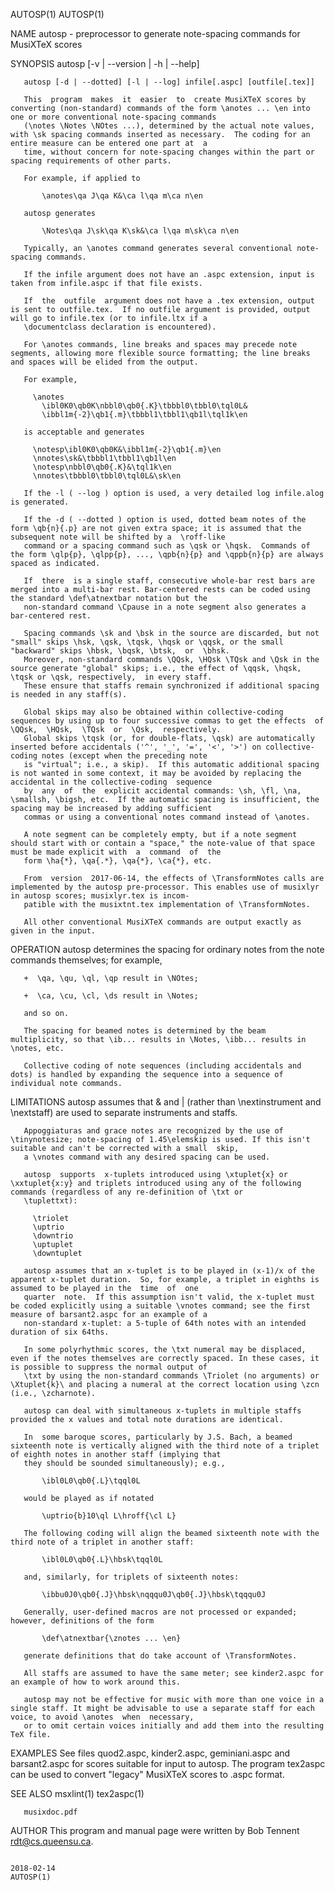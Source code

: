 AUTOSP(1)                                                                                                                                                                       AUTOSP(1)

NAME
       autosp - preprocessor to generate note-spacing commands for MusiXTeX scores

SYNOPSIS
       autosp [-v | --version | -h | --help]

       autosp [-d | --dotted] [-l | --log] infile[.aspc] [outfile[.tex]]

       This  program  makes  it  easier  to  create MusiXTeX scores by converting (non-standard) commands of the form \anotes ... \en into one or more conventional note-spacing commands
       (\notes \Notes \NOtes ...), determined by the actual note values, with \sk spacing commands inserted as necessary.  The coding for an entire measure can be entered one part at  a
       time, without concern for note-spacing changes within the part or spacing requirements of other parts.

       For example, if applied to

           \anotes\qa J\qa K&\ca l\qa m\ca n\en

       autosp generates

           \Notes\qa J\sk\qa K\sk&\ca l\qa m\sk\ca n\en

       Typically, an \anotes command generates several conventional note-spacing commands.

       If the infile argument does not have an .aspc extension, input is taken from infile.aspc if that file exists.

       If  the  outfile  argument does not have a .tex extension, output is sent to outfile.tex.  If no outfile argument is provided, output will go to infile.tex (or to infile.ltx if a
       \documentclass declaration is encountered).

       For \anotes commands, line breaks and spaces may precede note segments, allowing more flexible source formatting; the line breaks and spaces will be elided from the output.

       For example,

         \anotes
           \ibl0K0\qb0K\nbbl0\qb0{.K}\tbbbl0\tbbl0\tql0L&
           \ibbl1m{-2}\qb1{.m}\tbbbl1\tbbl1\qb1l\tql1k\en

       is acceptable and generates

         \notesp\ibl0K0\qb0K&\ibbl1m{-2}\qb1{.m}\en
         \nnotes\sk&\tbbbl1\tbbl1\qb1l\en
         \notesp\nbbl0\qb0{.K}&\tql1k\en
         \nnotes\tbbbl0\tbbl0\tql0L&\sk\en

       If the -l ( --log ) option is used, a very detailed log infile.alog is generated.

       If the -d ( --dotted ) option is used, dotted beam notes of the form \qb{n}{.p} are not given extra space; it is assumed that the subsequent note will be shifted by a  \roff-like
       command or a spacing command such as \qsk or \hqsk.  Commands of the form \qlp{p}, \qlpp{p}, ..., \qpb{n}{p} and \qppb{n}{p} are always spaced as indicated.

       If  there  is a single staff, consecutive whole-bar rest bars are merged into a multi-bar rest. Bar-centered rests can be coded using the standard \def\atnextbar notation but the
       non-standard command \Cpause in a note segment also generates a bar-centered rest.

       Spacing commands \sk and \bsk in the source are discarded, but not "small" skips \hsk, \qsk, \tqsk, \hqsk or \qqsk, or the small "backward" skips \hbsk, \bqsk, \btsk,  or  \bhsk.
       Moreover, non-standard commands \QQsk, \HQsk \TQsk and \Qsk in the source generate "global" skips; i.e., the effect of \qqsk, \hqsk, \tqsk or \qsk, respectively,  in every staff.
       These ensure that staffs remain synchronized if additional spacing is needed in any staff(s).

       Global skips may also be obtained within collective-coding sequences by using up to four successive commas to get the effects  of  \QQsk,  \HQsk,  \TQsk  or  \Qsk,  respectively.
       Global skips \tqsk (or, for double-flats, \qsk) are automatically inserted before accidentals ('^', '_', '=', '<', '>') on collective-coding notes (except when the preceding note
       is "virtual"; i.e., a skip).  If this automatic additional spacing is not wanted in some context, it may be avoided by replacing the accidental in the collective-coding  sequence
       by  any  of  the  explicit accidental commands: \sh, \fl, \na, \smallsh, \bigsh, etc.  If the automatic spacing is insufficient, the spacing may be increased by adding sufficient
       commas or using a conventional notes command instead of \anotes.

       A note segment can be completely empty, but if a note segment should start with or contain a "space," the note-value of that space must be made explicit with  a  command  of  the
       form \ha{*}, \qa{.*}, \qa{*}, \ca{*}, etc.

       From  version  2017-06-14, the effects of \TransformNotes calls are implemented by the autosp pre-processor. This enables use of musixlyr in autosp scores; musixlyr.tex is incom‐
       patible with the musixtnt.tex implementation of \TransformNotes.

       All other conventional MusiXTeX commands are output exactly as given in the input.

OPERATION
       autosp determines the spacing for ordinary notes from the note commands themselves; for example,

       +  \qa, \qu, \ql, \qp result in \NOtes;

       +  \ca, \cu, \cl, \ds result in \Notes;

       and so on.

       The spacing for beamed notes is determined by the beam multiplicity, so that \ib... results in \Notes, \ibb... results in \notes, etc.

       Collective coding of note sequences (including accidentals and dots) is handled by expanding the sequence into a sequence of individual note commands.

LIMITATIONS
       autosp assumes that & and | (rather than \nextinstrument and \nextstaff) are used to separate instruments and staffs.

       Appoggiaturas and grace notes are recognized by the use of \tinynotesize; note-spacing of 1.45\elemskip is used. If this isn't suitable and can't be corrected with a small  skip,
       a \vnotes command with any desired spacing can be used.

       autosp  supports  x-tuplets introduced using \xtuplet{x} or \xxtuplet{x:y} and triplets introduced using any of the following commands (regardless of any re-definition of \txt or
       \tuplettxt):

         \triolet
         \uptrio
         \downtrio
         \uptuplet
         \downtuplet

       autosp assumes that an x-tuplet is to be played in (x-1)/x of the apparent x-tuplet duration.  So, for example, a triplet in eighths is assumed to be played in the  time  of  one
       quarter  note.  If this assumption isn't valid, the x-tuplet must be coded explicitly using a suitable \vnotes command; see the first measure of barsant2.aspc for an example of a
       non-standard x-tuplet: a 5-tuple of 64th notes with an intended duration of six 64ths.

       In some polyrhythmic scores, the \txt numeral may be displaced, even if the notes themselves are correctly spaced. In these cases, it is possible to suppress the normal output of
       \txt by using the non-standard commands \Triolet (no arguments) or \Xtuplet{k}\ and placing a numeral at the correct location using \zcn (i.e., \zcharnote).

       autosp can deal with simultaneous x-tuplets in multiple staffs provided the x values and total note durations are identical.

       In  some baroque scores, particularly by J.S. Bach, a beamed sixteenth note is vertically aligned with the third note of a triplet of eighth notes in another staff (implying that
       they should be sounded simultaneously); e.g.,

           \ibl0L0\qb0{.L}\tqql0L

       would be played as if notated

           \uptrio{b}10\ql L\hroff{\cl L}

       The following coding will align the beamed sixteenth note with the third note of a triplet in another staff:

           \ibl0L0\qb0{.L}\hbsk\tqql0L

       and, similarly, for triplets of sixteenth notes:

           \ibbu0J0\qb0{.J}\hbsk\nqqqu0J\qb0{.J}\hbsk\tqqqu0J

       Generally, user-defined macros are not processed or expanded; however, definitions of the form

           \def\atnextbar{\znotes ... \en}

       generate definitions that do take account of \TransformNotes.

       All staffs are assumed to have the same meter; see kinder2.aspc for an example of how to work around this.

       autosp may not be effective for music with more than one voice in a single staff. It might be advisable to use a separate staff for each voice, to avoid \anotes  when  necessary,
       or to omit certain voices initially and add them into the resulting TeX file.

EXAMPLES
       See  files  quod2.aspc,  kinder2.aspc,  geminiani.aspc  and  barsant2.aspc for scores suitable for input to autosp.  The program tex2aspc can be used to convert "legacy" MusiXTeX
       scores to .aspc format.

SEE ALSO
       msxlint(1) tex2aspc(1)

       musixdoc.pdf

AUTHOR
       This program and manual page were written by Bob Tennent <rdt@cs.queensu.ca>.

                                                                                        2018-02-14                                                                              AUTOSP(1)
